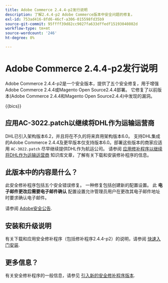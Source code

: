 ```yaml
---
title: Adobe Commerce 2.4.4-p2发行说明
description: 了解2.4.4-p2 Adobe Commerce版本中安全问题的修复。
exl-id: 753ad416-8fd6-46cf-a306-015598fd35b9
source-git-commit: 95ffff39d82cc9027fa633dffedf15193040802d
workflow-type: tm+mt
source-wordcount: '246'
ht-degree: 0%

---
```


# Adobe Commerce 2.4.4-p2发行说明

Adobe Commerce 2.4.4-p2是一个安全版本，提供了五个安全修复，用于增强Adobe Commerce 2.4.4或Magento Open Source2.4.4部署。 它修复了以前版本(Adobe Commerce 2.4.4和Magento Open Source2.4.4)中发现的漏洞。

{{bics}}

## 应用AC-3022.patch以继续将DHL作为运输运营商

DHL已引入架构版本6.2，并且将在不久的将来弃用架构版本6.0。 支持DHL集成的Adobe Commerce 2.4.4及更早版本仅支持版本6.0。部署这些版本的商家应适用 `AC-3022.patch` 尽早继续提供DHL作为航运公司。 请参阅 [应用修补程序以继续将DHL作为运输运营商](https://support.magento.com/hc/en-us/articles/7707818131597-Apply-a-patch-to-continue-offering-DHL-as-shipping-carrier?_ga=2.201689433.994140970.1661546561-1218319047.1534347481) 知识库文章，了解有关下载和安装修补程序的信息。

## 此版本中的内容是什么？

此安全修补程序包括五个安全错误修复。 一种修复包括创建新的配置设置。 此 **电子邮件更改后需要电子邮件确认** 配置设置允许管理员用户在更改其电子邮件地址时要求确认电子邮件。 <!-- AC-6292-->

请参阅 [Adobe安全公告](https://helpx.adobe.com/security/products/magento/apsb22-48.html).

## 安装和升级说明

有关下载和应用安全修补程序（包括修补程序2.4.4-p2）的说明，请参阅 [快速入门安装](../../../installation/composer.md).

## 更多信息？

有关安全修补程序的一般信息，请参见 [引入新的安全修补程序版本](https://community.magento.com/t5/Magento-DevBlog/Introducing-the-New-Security-Patch-Release/ba-p/141287).
